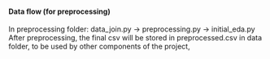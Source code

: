 #### Data flow (for preprocessing)
In preprocessing folder:
data_join.py -> preprocessing.py -> initial_eda.py
After preprocessing, the final csv will be stored in preprocessed.csv in data folder, to be used by other components of the project,
